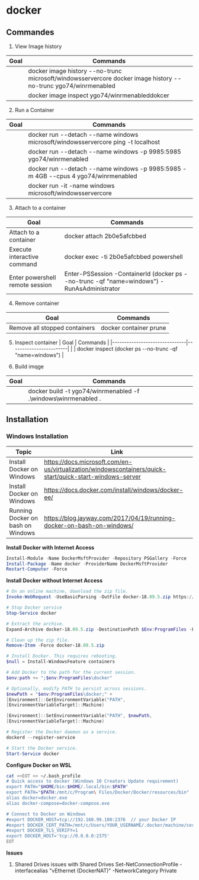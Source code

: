 # docker

## Commandes

1. View Image history

| Goal                          | Commands               |
|-------------------------------|------------------------|
| | docker image history --no-trunc microsoft/windowsservercore docker image history --no-trunc ygo74/winrmenabled |
| | docker image inspect ygo74/winrmenableddokcer |


2. Run a Container

| Goal                          | Commands               |
|-------------------------------|------------------------|
| | docker run --detach --name windows  microsoft/windowsservercore ping -t localhost |
| | docker run --detach --name windows -p 9985:5985  ygo74/winrmenabled |
| | docker run --detach --name windows -p 9985:5985 -m 4GB --cpus 4 ygo74/winrmenabled |
| | docker run -it -name windows  microsoft/windowsservercore |

3. Attach to a container

| Goal                          | Commands               |
|-------------------------------|------------------------|
| Attach to a container | docker attach 2b0e5afcbbed              |
| Execute interactive command | docker exec -ti 2b0e5afcbbed powershell |
| Enter powershell remote session | Enter-PSSession -ContainerId (docker ps --no-trunc -qf "name=windows") -RunAsAdministrator |

4. Remove container

| Goal                          | Commands               |
|-------------------------------|------------------------|
| Remove all stopped containers | docker container prune |

5. Inspect container
| Goal                          | Commands               |
|-------------------------------|------------------------|
| | docker inspect (docker ps --no-trunc -qf "name=windows") |

5. Build imqge

| Goal                          | Commands               |
|-------------------------------|------------------------|
| | docker build -t ygo74/winrmenabled -f .\windows\winrmenabled . |

## Installation

### Windows Installation

| Topic | Link |
| ----- | ---- |
| Install Docker on Windows         | https://docs.microsoft.com/en-us/virtualization/windowscontainers/quick-start/quick-start-windows-server |
| Install Docker on Windows         | https://docs.docker.com/install/windows/docker-ee/ |
| Running Docker on bash on Windows | https://blog.jayway.com/2017/04/19/running-docker-on-bash-on-windows/ |

**Install Docker with Internet Access**
```powershell
Install-Module -Name DockerMsftProvider -Repository PSGallery -Force
Install-Package -Name docker -ProviderName DockerMsftProvider
Restart-Computer -Force
```

**Install Docker without Internet Access**
```powershell
# On an online machine, download the zip file.
Invoke-WebRequest -UseBasicParsing -OutFile docker-18.09.5.zip https://download.docker.com/components/engine/windows-server/18.09/docker-18.09.5.zip

# Stop Docker service
Stop-Service docker

# Extract the archive.
Expand-Archive docker-18.09.5.zip -DestinationPath $Env:ProgramFiles -Force

# Clean up the zip file.
Remove-Item -Force docker-18.09.5.zip

# Install Docker. This requires rebooting.
$null = Install-WindowsFeature containers

# Add Docker to the path for the current session.
$env:path += ";$env:ProgramFiles\docker"

# Optionally, modify PATH to persist across sessions.
$newPath = "$env:ProgramFiles\docker;" +
[Environment]::GetEnvironmentVariable("PATH",
[EnvironmentVariableTarget]::Machine)

[Environment]::SetEnvironmentVariable("PATH", $newPath,
[EnvironmentVariableTarget]::Machine)

# Register the Docker daemon as a service.
dockerd --register-service

# Start the Docker service.
Start-Service docker

```


**Configure Docker on WSL**

```bash
cat <<EOT >> ~/.bash_profile
# Quick access to docker (Windows 10 Creators Update requirement)
export PATH="$HOME/bin:$HOME/.local/bin:$PATH"
export PATH="$PATH:/mnt/c/Program\ Files/Docker/Docker/resources/bin"
alias docker=docker.exe
alias docker-compose=docker-compose.exe

# Connect to Docker on Windows
#export DOCKER_HOST=tcp://192.168.99.100:2376  // your Docker IP
#export DOCKER_CERT_PATH=/mnt/c/Users/YOUR_USERNAME/.docker/machine/certs
#export DOCKER_TLS_VERIFY=1
export DOCKER_HOST='tcp://0.0.0.0:2375'
EOT
```

**Issues**
1. Shared Drives issues with Shared Drives
Set-NetConnectionProfile -interfacealias "vEthernet (DockerNAT)" -NetworkCategory Private
